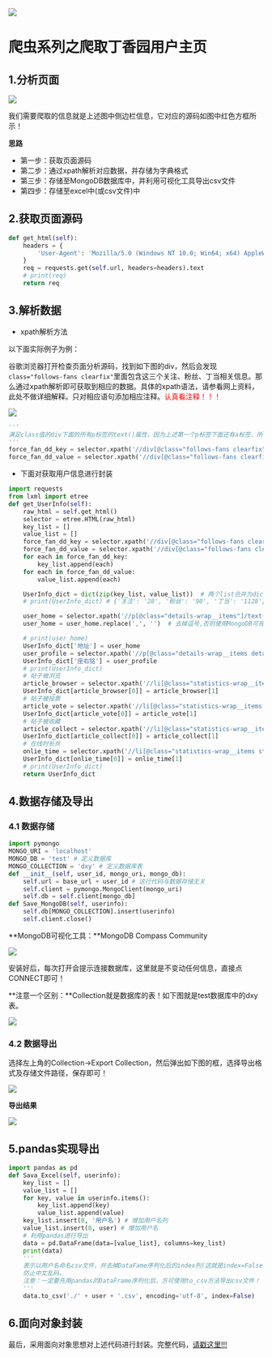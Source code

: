 

![](http://p20tr36iw.bkt.clouddn.com/py_dxy_info.png)

<!--more-->

# 爬虫系列之爬取丁香园用户主页

## 1.分析页面

![](http://p20tr36iw.bkt.clouddn.com/py_dxy_info.png)

我们需要爬取的信息就是上述图中侧边栏信息，它对应的源码如图中红色方框所示！

**思路**

- 第一步：获取页面源码
- 第二步：通过xpath解析对应数据，并存储为字典格式
- 第三步：存储至MongoDB数据库中，并利用可视化工具导出csv文件
- 第四步：存储至excel中(或csv文件)中

## 2.获取页面源码

```python
def get_html(self):
    headers = {
        'User-Agent': 'Mozilla/5.0 (Windows NT 10.0; Win64; x64) AppleWebKit/537.36 (KHTML, like Gecko) Chrome/68.0.3440.106 Safari/537.36',
    }
    req = requests.get(self.url, headers=headers).text
    # print(req)
    return req
```

## 3.解析数据

- xpath解析方法

以下面实际例子为例：

谷歌浏览器打开检查页面分析源码，找到如下图的div，然后会发现`class="follows-fans clearfix"`里面包含这三个关注、粉丝、丁当相关信息。那么通过xpath解析即可获取到相应的数据。具体的xpath语法，请参看网上资料，此处不做详细解释。只对相应语句添加相应注释。<font color="red">认真看注释！！！</font>

![](http://p20tr36iw.bkt.clouddn.com/py_scrapy_forcede.png)

```python
'''
满足class值的div下面的所有p标签的text()属性，因为上述第一个p标签下面还有a标签，所有这里直接取的就是关注/粉丝/丁当这些字符串，每个对应的值28/90/1128,通过进一步定位到a标签进行解析。参看第二行代码。
'''
force_fan_dd_key = selector.xpath('//div[@class="follows-fans clearfix"]//p/text()')
force_fan_dd_value = selector.xpath('//div[@class="follows-fans clearfix"]//p/a/text()')
```

- 下面对获取用户信息进行封装

```python
import requests
from lxml import etree
def get_UserInfo(self):
    raw_html = self.get_html()
    selector = etree.HTML(raw_html)
    key_list = []
    value_list = []
    force_fan_dd_key = selector.xpath('//div[@class="follows-fans clearfix"]//p/text()')
    force_fan_dd_value = selector.xpath('//div[@class="follows-fans clearfix"]//p/a/text()')
    for each in force_fan_dd_key:
        key_list.append(each)
    for each in force_fan_dd_value:
        value_list.append(each)

    UserInfo_dict = dict(zip(key_list, value_list))  # 两个list合并为dict
    # print(UserInfo_dict) # {'关注': '28', '粉丝': '90', '丁当': '1128'}

    user_home = selector.xpath('//p[@class="details-wrap__items"]/text()')[0]
    user_home = user_home.replace(',', '')  # 去掉逗号,否则使用MongoDB可视化工具导出csv文件报错！

    # print(user_home)
    UserInfo_dict['地址'] = user_home
    user_profile = selector.xpath('//p[@class="details-wrap__items details-wrap__last-item"]/text()')[0]
    UserInfo_dict['座右铭'] = user_profile
    # print(UserInfo_dict)
    # 帖子被浏览
    article_browser = selector.xpath('//li[@class="statistics-wrap__items statistics-wrap__item-topic fl"]/p/text()')
    UserInfo_dict[article_browser[0]] = article_browser[1]
    # 帖子被投票
    article_vote = selector.xpath('//li[@class="statistics-wrap__items statistics-wrap__item-vote fl"]/p/text()')
    UserInfo_dict[article_vote[0]] = article_vote[1]
    # 帖子被收藏
    article_collect = selector.xpath('//li[@class="statistics-wrap__items statistics-wrap__item-fav fl"]/p/text()')
    UserInfo_dict[article_collect[0]] = article_collect[1]
    # 在线时长共
    onlie_time = selector.xpath('//li[@class="statistics-wrap__items statistics-wrap__item-time fl"]/p/text()')
    UserInfo_dict[onlie_time[0]] = onlie_time[1]
    # print(UserInfo_dict)
    return UserInfo_dict
```

## 4.数据存储及导出

### 4.1 数据存储

```python
import pymongo
MONGO_URI = 'localhost' 
MONGO_DB = 'test' # 定义数据库
MONGO_COLLECTION = 'dxy' # 定义数据库表
def __init__(self, user_id, mongo_uri, mongo_db):
    self.url = base_url + user_id # 这行代码与数据存储无关
    self.client = pymongo.MongoClient(mongo_uri)
    self.db = self.client[mongo_db]
def Save_MongoDB(self, userinfo):
    self.db[MONGO_COLLECTION].insert(userinfo)
    self.client.close()
```

**MongoDB可视化工具：**MongoDB Compass Community

![](http://p20tr36iw.bkt.clouddn.com/py_mong.png)

安装好后，每次打开会提示连接数据库，这里就是不变动任何信息，直接点CONNECT即可！

**注意一个区别：**Collection就是数据库的表！如下图就是test数据库中的dxy表。

![](http://p20tr36iw.bkt.clouddn.com/py_dxy1.png)

### 4.2 数据导出

选择左上角的Collection->Export Collection，然后弹出如下图的框，选择导出格式及存储文件路径，保存即可！

![](http://p20tr36iw.bkt.clouddn.com/py_export.png)

**导出结果**

![](http://p20tr36iw.bkt.clouddn.com/py_out_export.png)

## 5.pandas实现导出

```python
import pandas as pd
def Sava_Excel(self, userinfo):
    key_list = []
    value_list = []
    for key, value in userinfo.items():
        key_list.append(key)
        value_list.append(value)
    key_list.insert(0, '用户名') # 增加用户名列
    value_list.insert(0, user) # 增加用户名
    # 利用pandas进行导出
    data = pd.DataFrame(data=[value_list], columns=key_list)
    print(data)
    '''
    表示以用户名命名csv文件，并去掉DataFame序列化后的index列(这就是index=False的意思)，并以utf-8编码，
    防止中文乱码。
    注意：一定要先用pandas的DataFrame序列化后，方可使用to_csv方法导出csv文件！
    '''
    data.to_csv('./' + user + '.csv', encoding='utf-8', index=False) 
```

## 6.面向对象封装

最后，采用面向对象思想对上述代码进行封装。完整代码，[请戳这里!!!](https://github.com/Light-City/dxy/raw_demo/)

